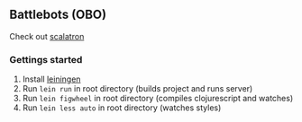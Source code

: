 ## Battlebots (OBO)

Check out [scalatron](https://scalatron.github.io/)

### Gettings started

1. Install [leiningen](http://leiningen.org/)
1. Run `lein run` in root directory (builds project and runs server)
1. Run `lein figwheel` in root directory (compiles clojurescript and watches)
1. Run `lein less auto` in root directory (watches styles)

